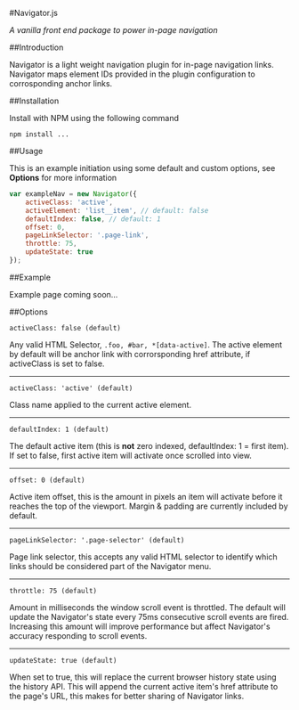 #Navigator.js

*A vanilla front end package to power in-page navigation*

##Introduction

Navigator is a light weight navigation plugin for in-page navigation links. Navigator maps element IDs provided in the plugin configuration to corrosponding anchor links.

##Installation

Install with NPM using the following command

```
npm install ...
```

##Usage

This is an example initiation using some default and custom options, see **Options** for more information

```javascript
var exampleNav = new Navigator({
    activeClass: 'active',
    activeElement: 'list__item', // default: false
    defaultIndex: false, // default: 1
    offset: 0,
    pageLinkSelector: '.page-link',
    throttle: 75,
    updateState: true
});
```

##Example

Example page coming soon...

##Options

```
activeClass: false (default)
```

Any valid HTML Selector,  `.foo, #bar, *[data-active]`. The active element by default will be anchor link with corrorsponding href attribute, if activeClass is set to false.

---

```
activeClass: 'active' (default)
```

Class name applied to the current active element.

---

```
defaultIndex: 1 (default)
```

The default active item (this is **not** zero indexed,  defaultIndex: 1 = first item). If set to false, first active item will activate once scrolled into view.

---

```
offset: 0 (default)
```

Active item offset, this is the amount in pixels an item will activate before it reaches the top of the viewport. Margin & padding are currently included by default.

---

```
pageLinkSelector: '.page-selector' (default)
```

Page link selector, this accepts any valid HTML selector to identify which links should be considered part of the Navigator menu.

---

```
throttle: 75 (default)
```

Amount in milliseconds the window scroll event is throttled. The default will update the Navigator's state every 75ms consecutive scroll events are fired. Increasing this amount will improve performance but affect Navigator's accuracy responding to scroll events.

---

```
updateState: true (default)
```

When set to true, this will replace the current browser history state using the history API. This will append the current active item's href attribute to the page's URL, this makes for better sharing of Navigator links.

